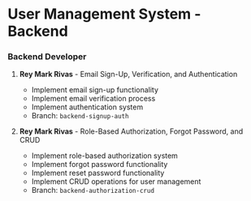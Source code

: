 # User Management System - Backend

### Backend Developer
1. **Rey Mark Rivas** - Email Sign-Up, Verification, and Authentication
   - Implement email sign-up functionality
   - Implement email verification process
   - Implement authentication system
   - Branch: `backend-signup-auth`

2. **Rey Mark Rivas** - Role-Based Authorization, Forgot Password, and CRUD
   - Implement role-based authorization system
   - Implement forgot password functionality
   - Implement reset password functionality
   - Implement CRUD operations for user management
   - Branch: `backend-authorization-crud`